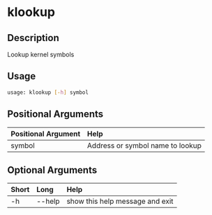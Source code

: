 <!-- THIS PART OF THIS FILE IS AUTOGENERATED. DO NOT MODIFY IT. See scripts/generate_docs.sh -->




# klookup

## Description


Lookup kernel symbols
## Usage


```bash
usage: klookup [-h] symbol

```
## Positional Arguments

|Positional Argument|Help|
| :--- | :--- |
|symbol|Address or symbol name to lookup|

## Optional Arguments

|Short|Long|Help|
| :--- | :--- | :--- |
|-h|--help|show this help message and exit|

<!-- END OF AUTOGENERATED PART. Do not modify this line or the line below, they mark the end of the auto-generated part of the file. If you want to extend the documentation in a way which cannot easily be done by adding to the command help description, write below the following line. -->
<!-- ------------\>8---- ----\>8---- ----\>8------------ -->
